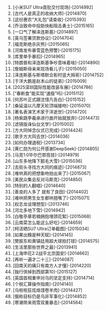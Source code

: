 
1. [小米SU7 Ultra首批交付现场]-[2014992]
1. [古代人是真正的收纳大师]-[2014870]
1. [这份惠农“大礼包”请查收]-[2015393]
1. [乔治致命中投助快船阻击勇士]-[2015165]
1. [一口气了解泽连斯基]-[2014897]
1. [英乌签署贷款协议]-[2014704]
1. [福克斯绝杀灰熊]-[2015085]
1. [河南发布暴雪蓝色预警]-[2015175]
1. [库里单手暴扣]-[2014965]
1. [特朗普和泽连斯基争吵意味着啥]-[2014890]
1. [詹姆斯母亲来现场看儿子]-[2015050]
1. [泽连斯基与斯塔默合影时竖大拇哥]-[2014752]
1. [于洋大鹏是赵本山的徒弟]-[2015009]
1. [2025深圳国际性能改装车展]-[2014786]
1. [“春断食”能实现“速瘦”吗]-[2015112]
1. [何苏叶正式跟沈惜凡告白]-[2015152]
1. [桑延温以凡摩天轮顶端接吻]-[2015070]
1. [著名表演艺术家于洋逝世]-[2014720]
1. [杨紫跳李羲承进行曲开始就放弃]-[2014473]
1. [滤镜版诛仙台文学]-[2015002]
1. [方大同悼念仪式已完成]-[2014424]
1. [歌手方大同去世]-[2014036]
1. [如何办理退税]-[2013734]
1. [黄仁勋为何公开感谢DeepSeek]-[2014805]
1. [马竞1:0毕尔巴鄂竞技]-[2014979]
1. [山东多地降下鹅毛大雪]-[2015036]
1. [去街头寻找方大同的痕迹]-[2014873]
1. [难哄真的把想象吻拍出来了]-[2015067]
1. [美民众集会反对马斯克]-[2014850]
1. [特别的人翻唱]-[2014640]
1. [善良的人多了 就有了良田]-[2014402]
1. [难哄把男生女生都哄翘嘴了]-[2015071]
1. [权志龙谈理想型]-[2013746]
1. [河北多地下雪]-[2014942]
1. [白敬亭章若楠拥抱埋颈花絮]-[2015068]
1. [云南菜怎么能这么好吃]-[2014659]
1. [柯洁晒SU7 Ultra订单截图]-[2015034]
1. [如果出糗是种天赋]-[2014145]
1. [樊振东和黄镇廷用超大球拍打球]-[2014575]
1. [生活里那些世界之最]-[2013941]
1. [上海申花2:2战平北京国安]-[2014662]
1. [再听一遍才二十三]-[2014087]
1. [回南天的痛只有南方人才懂]-[2014220]
1. [独行侠掉到西部第10]-[2015127]
1. [英国首相重申对乌的坚定支持]-[2014714]
1. [个税汇算操作指南]-[2014140]
1. [乌啦啦狂炫烙馍卷羊肉]-[2014427]
1. [俄称目标仍是乌非军事化]-[2014852]
1. [寒潮带来雨雪双重暴击]-[2014564]